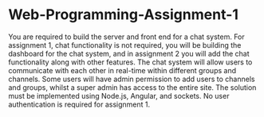 # Web-Programming-Assignment-1
You are required to build the server and front end for a chat system. For assignment 1, chat functionality is not required, you will be building the dashboard for the chat system, and in assignment 2 you will add the chat functionality along with other features. The chat system will allow users to communicate with each other in real-time within different groups and channels. Some users will have admin permission to add users to channels and groups, whilst a super admin has access to the entire site. The solution must be implemented using Node.js, Angular, and sockets. No user authentication is required for assignment 1.
